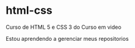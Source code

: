 # html-css
 Curso de HTML 5 e CSS 3 do Curso em video

Estou aprendendo a gerenciar meus repositorios